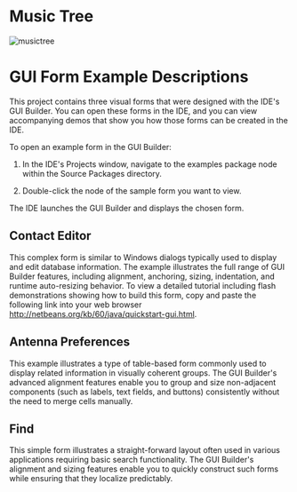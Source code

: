 # Music Tree
![musictree](https://i.ibb.co/D1N2PB3/img.png)

GUI Form Example Descriptions
================================================================================

This project contains three visual forms that were designed with the IDE's
GUI Builder. You can open these forms in the IDE, and you can view accompanying 
demos that show you how those forms can be created in the IDE.


To open an example form in the GUI Builder:

1) In the IDE's Projects window, navigate to the examples package node within the 
Source Packages directory.

2) Double-click the node of the sample form you want to view.

The IDE launches the GUI Builder and displays the chosen form.


Contact Editor
--------------

This complex form is similar to Windows dialogs typically used to display and 
edit database information. The example illustrates the full range of GUI Builder 
features, including alignment, anchoring, sizing, indentation, and runtime 
auto-resizing behavior. To view a detailed tutorial including flash 
demonstrations showing how to build this form, copy and paste the following link 
into your web browser http://netbeans.org/kb/60/java/quickstart-gui.html.

Antenna Preferences
-------------------

This example illustrates a type of table-based form commonly used to display 
related information in visually coherent groups. The GUI Builder's advanced 
alignment features enable you to group and size non-adjacent components (such as 
labels, text fields, and buttons) consistently without the need to merge cells
manually. 

Find
----

This simple form illustrates a straight-forward layout often used in various 
applications requiring basic search functionality. The GUI Builder's alignment 
and sizing features enable you to quickly construct such forms while ensuring 
that they localize predictably. 

